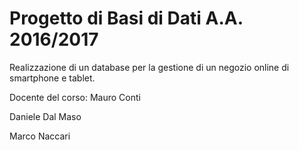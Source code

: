 # Progetto di Basi di Dati A.A. 2016/2017

Realizzazione di un database per la gestione di un negozio online di smartphone e tablet.

Docente del corso: Mauro Conti

Daniele Dal Maso

Marco Naccari
